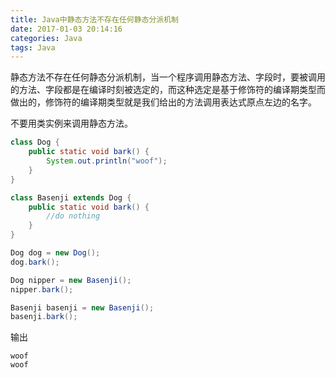```yaml
---
title: Java中静态方法不存在任何静态分派机制
date: 2017-01-03 20:14:16
categories: Java
tags: Java
---
```


静态方法不存在任何静态分派机制，当一个程序调用静态方法、字段时，要被调用的方法、字段都是在编译时刻被选定的，而这种选定是基于修饰符的编译期类型而做出的，修饰符的编译期类型就是我们给出的方法调用表达式原点左边的名字。

不要用类实例来调用静态方法。

<!-- more -->

```java
class Dog {
    public static void bark() {
        System.out.println("woof");
    }
}

class Basenji extends Dog {
    public static void bark() {
        //do nothing
    }
}
```

```java
Dog dog = new Dog();
dog.bark();

Dog nipper = new Basenji();
nipper.bark();

Basenji basenji = new Basenji();
basenji.bark();
```

输出

```
woof
woof

```
